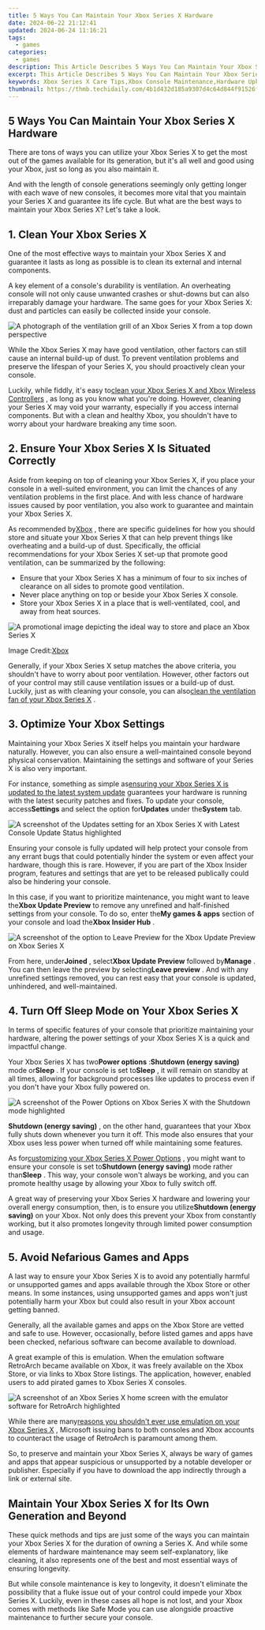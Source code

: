 ```yaml
---
title: 5 Ways You Can Maintain Your Xbox Series X Hardware
date: 2024-06-22 21:12:41
updated: 2024-06-24 11:16:21
tags:
  - games
categories:
  - games
description: This Article Describes 5 Ways You Can Maintain Your Xbox Series X Hardware
excerpt: This Article Describes 5 Ways You Can Maintain Your Xbox Series X Hardware
keywords: Xbox Series X Care Tips,Xbox Console Maintenance,Hardware Upkeep Xbox S,Xbox X Prevention Strategies,Xbox Series X Cleaning Methods,Maintain Xbox Series X Life,Long-Lasting Xbox Systems
thumbnail: https://thmb.techidaily.com/4b1d432d185a9307d4c64d844f91526f6a3048c24d149908b382d0c549a92a65.jpg
---
```


## 5 Ways You Can Maintain Your Xbox Series X Hardware

 There are tons of ways you can utilize your Xbox Series X to get the most out of the games available for its generation, but it's all well and good using your Xbox, just so long as you also maintain it.

 And with the length of console generations seemingly only getting longer with each wave of new consoles, it becomes more vital that you maintain your Series X and guarantee its life cycle. But what are the best ways to maintain your Xbox Series X? Let's take a look.

## 1\. Clean Your Xbox Series X

 One of the most effective ways to maintain your Xbox Series X and guarantee it lasts as long as possible is to clean its external and internal components.

 A key element of a console's durability is ventilation. An overheating console will not only cause unwanted crashes or shut-downs but can also irreparably damage your hardware. The same goes for your Xbox Series X: dust and particles can easily be collected inside your console.

![A photograph of the ventilation grill of an Xbox Series X from a top down perspective](https://static1.makeuseofimages.com/wordpress/wp-content/uploads/2023/09/billy-freeman-sihkezjsvni-unsplash-1.jpg)

 While the Xbox Series X may have good ventilation, other factors can still cause an internal build-up of dust. To prevent ventilation problems and preserve the lifespan of your Series X, you should proactively clean your console.

 Luckily, while fiddly, it's easy to[clean your Xbox Series X and Xbox Wireless Controllers](https://www.makeuseof.com/how-to-safely-clean-xbox-series-xs-and-controller/) , as long as you know what you're doing. However, cleaning your Series X may void your warranty, especially if you access internal components. But with a clean and healthy Xbox, you shouldn't have to worry about your hardware breaking any time soon.

## 2\. Ensure Your Xbox Series X Is Situated Correctly

 Aside from keeping on top of cleaning your Xbox Series X, if you place your console in a well-suited environment, you can limit the chances of any ventilation problems in the first place. And with less chance of hardware issues caused by poor ventilation, you also work to guarantee and maintain your Xbox Series X.

 As recommended by[Xbox](https://support.xbox.com/en-US/help/hardware-network/console/position-ventilate-console#:~:text=Place%20the%20console%20in%20a,top%20right%20of%20your%20console.) , there are specific guidelines for how you should store and situate your Xbox Series X that can help prevent things like overheating and a build-up of dust. Specifically, the official recommendations for your Xbox Series X set-up that promote good ventilation, can be summarized by the following:

* Ensure that your Xbox Series X has a minimum of four to six inches of clearance on all sides to promote good ventilation.
* Never place anything on top or beside your Xbox Series X console.
* Store your Xbox Series X in a place that is well-ventilated, cool, and away from heat sources.

![A promotional image depicting the ideal way to store and place an Xbox Series X](https://static1.makeuseofimages.com/wordpress/wp-content/uploads/2023/09/xbox-image-of-good-placement.jpg)

 Image Credit:[Xbox](https://support.xbox.com/en-US/help/hardware-network/console/position-ventilate-console#:~:text=Place%20the%20console%20in%20a,top%20right%20of%20your%20console.)

 Generally, if your Xbox Series X setup matches the above criteria, you shouldn't have to worry about poor ventilation. However, other factors out of your control may still cause ventilation issues or a build-up of dust. Luckily, just as with cleaning your console, you can also[clean the ventilation fan of your Xbox Series X](https://www.makeuseof.com/how-to-clean-fan-xbox-series-x/) .

## 3\. Optimize Your Xbox Settings

 Maintaining your Xbox Series X itself helps you maintain your hardware naturally. However, you can also ensure a well-maintained console beyond physical conservation. Maintaining the settings and software of your Series X is also very important.

 For instance, something as simple as[ensuring your Xbox Series X is updated to the latest system update](https://www.makeuseof.com/how-to-update-xbox-series-x-series-s/) guarantees your hardware is running with the latest security patches and fixes. To update your console, access**Settings** and select the option for**Updates** under the**System** tab.

![A screenshot of the Updates setting for an Xbox Series X with Latest Console Update Status highlighted](https://static1.makeuseofimages.com/wordpress/wp-content/uploads/2023/04/checking-for-update.jpg)

 Ensuring your console is fully updated will help protect your console from any errant bugs that could potentially hinder the system or even affect your hardware, though this is rare. However, if you are part of the Xbox Insider program, features and settings that are yet to be released publically could also be hindering your console.

 In this case, if you want to prioritize maintenance, you might want to leave the**Xbox Update Preview** to remove any unrefined and half-finished settings from your console. To do so, enter the**My games & apps** section of your console and load the**Xbox Insider Hub** .

![A screenshot of the option to Leave Preview for the Xbox Update Preview on Xbox Series X](https://static1.makeuseofimages.com/wordpress/wp-content/uploads/2023/09/screenshot-2920.jpg)

 From here, under**Joined** , select**Xbox Update Preview** followed by**Manage** . You can then leave the preview by selecting**Leave preview** . And with any unrefined settings removed, you can rest easy that your console is updated, unhindered, and well-maintained.

## 4\. Turn Off Sleep Mode on Your Xbox Series X

 In terms of specific features of your console that prioritize maintaining your hardware, altering the power settings of your Xbox Series X is a quick and impactful change.

 Your Xbox Series X has two**Power options** :**Shutdown (energy saving)** mode or**Sleep** . If your console is set to**Sleep** , it will remain on standby at all times, allowing for background processes like updates to process even if you don't have your Xbox fully powered on.

![A screenshot of the Power Options on Xbox Series X with the Shutdown mode highlighted](https://static1.makeuseofimages.com/wordpress/wp-content/uploads/2023/08/screenshot-2855.jpg)

**Shutdown (energy saving)** , on the other hand, guarantees that your Xbox fully shuts down whenever you turn it off. This mode also ensures that your Xbox uses less power when turned off while maintaining some features.

 As for[customizing your Xbox Series X Power Options](https://www.makeuseof.com/how-to-customize-xbox-series-x-s-power-options-to-save-energy/) , you might want to ensure your console is set to**Shutdown (energy saving)** mode rather than**Sleep** . This way, your console won't always be working, and you can promote healthy usage by allowing your Xbox to fully switch off.

 A great way of preserving your Xbox Series X hardware and lowering your overall energy consumption, then, is to ensure you utilize**Shutdown (energy saving)** on your Xbox. Not only does this prevent your Xbox from constantly working, but it also promotes longevity through limited power consumption and usage.

## 5\. Avoid Nefarious Games and Apps

 A last way to ensure your Xbox Series X is to avoid any potentially harmful or unsupported games and apps available through the Xbox Store or other means. In some instances, using unsupported games and apps won't just potentially harm your Xbox but could also result in your Xbox account getting banned.

 Generally, all the available games and apps on the Xbox Store are vetted and safe to use. However, occasionally, before listed games and apps have been checked, nefarious software can become available to download.

 A great example of this is emulation. When the emulation software RetroArch became available on Xbox, it was freely available on the Xbox Store, or via links to Xbox Store listings. The application, however, enabled users to add pirated games to Xbox Series X consoles.

![A screenshot of an Xbox Series X home screen with the emulator software for RetroArch highlighted](https://static1.makeuseofimages.com/wordpress/wp-content/uploads/2023/02/retroarch.jpg)

 While there are many[reasons you shouldn't ever use emulation on your Xbox Series X](https://www.makeuseof.com/you-shouldnt-run-emulators-on-xbox-series-xs/) , Microsoft issuing bans to both consoles and Xbox accounts to counteract the usage of RetroArch is paramount among them.

 So, to preserve and maintain your Xbox Series X, always be wary of games and apps that appear suspicious or unsupported by a notable developer or publisher. Especially if you have to download the app indirectly through a link or external site.

## Maintain Your Xbox Series X for Its Own Generation and Beyond

 These quick methods and tips are just some of the ways you can maintain your Xbox Series X for the duration of owning a Series X. And while some elements of hardware maintenance may seem self-explanatory, like cleaning, it also represents one of the best and most essential ways of ensuring longevity.

 But while console maintenance is key to longevity, it doesn't eliminate the possibility that a fluke issue out of your control could impede your Xbox Series X. Luckily, even in these cases all hope is not lost, and your Xbox comes with methods like Safe Mode you can use alongside proactive maintenance to further secure your console.


<ins class="adsbygoogle"
     style="display:block"
     data-ad-format="autorelaxed"
     data-ad-client="ca-pub-7571918770474297"
     data-ad-slot="1223367746"></ins>



<ins class="adsbygoogle"
     style="display:block"
     data-ad-client="ca-pub-7571918770474297"
     data-ad-slot="8358498916"
     data-ad-format="auto"
     data-full-width-responsive="true"></ins>
